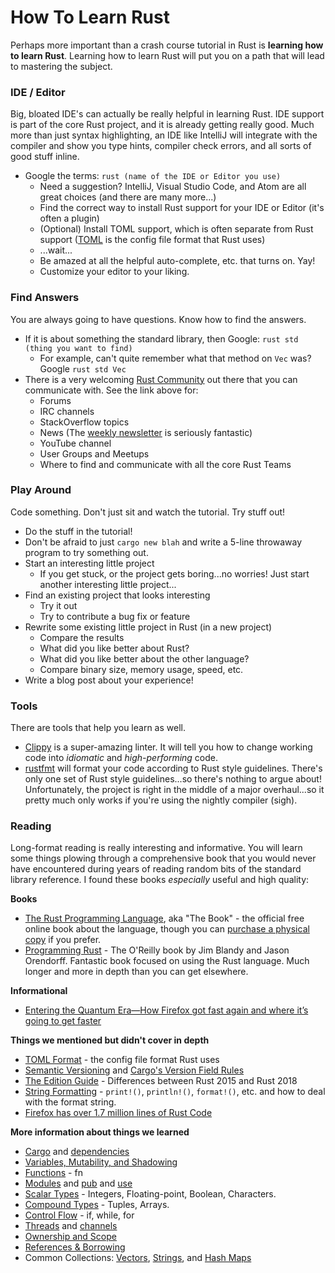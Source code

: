 # How To Learn Rust

Perhaps more important than a crash course tutorial in Rust is **learning how to learn Rust**.  Learning how to learn Rust will put you on a path that will lead to mastering the subject.

### IDE / Editor

Big, bloated IDE's can actually be really helpful in learning Rust.  IDE support is part of the core Rust project, and
it is already getting really good.  Much more than just syntax highlighting, an IDE like IntelliJ will integrate with
the compiler and show you type hints, compiler check errors, and all sorts of good stuff inline. 

- Google the terms: `rust (name of the IDE or Editor you use)`
  - Need a suggestion? IntelliJ, Visual Studio Code, and Atom are all great choices (and there are many more...)
  - Find the correct way to install Rust support for your IDE or Editor (it's often a plugin)
  - (Optional) Install TOML support, which is often separate from Rust support ([TOML](https://github.com/toml-lang/toml)
    is the config file format that Rust uses)
  - ...wait...
  - Be amazed at all the helpful auto-complete, etc. that turns on.  Yay!
  - Customize your editor to your liking.

### Find Answers

You are always going to have questions.  Know how to find the answers.

- If it is about something the standard library, then Google: `rust std (thing you want to find)`
  - For example, can't quite remember what that method on `Vec` was? Google `rust std Vec`
- There is a very welcoming [Rust Community](https://www.rust-lang.org/community) out there that you can
  communicate with.  See the link above for:
  - Forums
  - IRC channels
  - StackOverflow topics
  - News (The [weekly newsletter](https://this-week-in-rust.org/) is seriously fantastic)
  - YouTube channel
  - User Groups and Meetups
  - Where to find and communicate with all the core Rust Teams

### Play Around

Code something.  Don't just sit and watch the tutorial.  Try stuff out!

- Do the stuff in the tutorial!
- Don't be afraid to just `cargo new blah` and write a 5-line throwaway program to try something out.
- Start an interesting little project
  - If you get stuck, or the project gets boring...no worries! Just start another interesting little project...
- Find an existing project that looks interesting
  - Try it out
  - Try to contribute a bug fix or feature
- Rewrite some existing little project in Rust (in a new project)
  - Compare the results
  - What did you like better about Rust?
  - What did you like better about the other language?
  - Compare binary size, memory usage, speed, etc.
- Write a blog post about your experience!


### Tools

There are tools that help you learn as well.

- [Clippy](https://github.com/rust-lang-nursery/rust-clippy) is a super-amazing linter.  It will tell you how to change
  working code into _idiomatic_ and _high-performing_ code.
- [rustfmt](https://github.com/rust-lang-nursery/rustfmt) will format your code according to Rust style guidelines.
  There's only one set of Rust style guidelines...so there's nothing to argue about!  Unfortunately, the project is 
  right in the middle of a major overhaul...so it pretty much only works if you're using the nightly compiler (sigh).

### Reading

Long-format reading is really interesting and informative. You will learn some things plowing through a comprehensive
book that you would never have encountered during years of reading random bits of the standard library reference.  I 
found these books _especially_ useful and high quality:

**Books**

- [The Rust Programming Language](https://doc.rust-lang.org/book/), aka "The Book" - the official free online book 
  about the language, though you can [purchase a physical copy](https://amzn.to/2Li5ymI) if you prefer.
- [Programming Rust](https://amzn.to/2KC72XV) - The O'Reilly book by Jim Blandy and Jason Orendorff.  Fantastic book
  focused on using the Rust language.  Much longer and more in depth than you can get elsewhere.

**Informational**

- [Entering the Quantum Era—How Firefox got fast again and where it’s going to get faster](https://hacks.mozilla.org/2017/11/entering-the-quantum-era-how-firefox-got-fast-again-and-where-its-going-to-get-faster/)

**Things we mentioned but didn't cover in depth**
- [TOML Format](https://github.com/toml-lang/toml) - the config file format Rust uses
- [Semantic Versioning](https://semver.org/) and [Cargo's Version Field Rules](https://doc.rust-lang.org/cargo/reference/manifest.html#the-version-field)
- [The Edition Guide](https://rust-lang-nursery.github.io/edition-guide/introduction.html) - Differences between Rust 2015 and Rust 2018
- [String Formatting](https://doc.rust-lang.org/std/fmt/index.html) - `print!()`, `println!()`, `format!()`, etc. and
  how to deal with the format string.
- [Firefox has over 1.7 million lines of Rust Code](https://4e6.github.io/firefox-lang-stats/)
  
**More information about things we learned**
- [Cargo](https://doc.rust-lang.org/book/ch01-03-hello-cargo.html) and
  [dependencies](https://doc.rust-lang.org/book/ch02-00-guessing-game-tutorial.html#using-a-crate-to-get-more-functionality)
- [Variables, Mutability, and Shadowing](https://doc.rust-lang.org/book/ch03-01-variables-and-mutability.html)
- [Functions](https://doc.rust-lang.org/book/ch03-03-how-functions-work.html) - fn
- [Modules](https://doc.rust-lang.org/book/ch07-02-modules-and-use-to-control-scope-and-privacy.html)
  and [pub](https://doc.rust-lang.org/book/ch07-02-modules-and-use-to-control-scope-and-privacy.html#modules-as-the-privacy-boundary)
  and [use](https://doc.rust-lang.org/book/ch07-02-modules-and-use-to-control-scope-and-privacy.html#the-use-keyword-to-bring-paths-into-a-scope)
- [Scalar Types](https://doc.rust-lang.org/book/ch03-02-data-types.html#scalar-types) - 
  Integers, Floating-point, Boolean, Characters.
- [Compound Types](https://doc.rust-lang.org/book/ch03-02-data-types.html#compound-types) - 
  Tuples, Arrays.
- [Control Flow](https://doc.rust-lang.org/book/ch03-05-control-flow.html) - if, while, for
- [Threads](https://doc.rust-lang.org/book/ch16-01-threads.html)
  and [channels](https://doc.rust-lang.org/book/ch16-02-message-passing.html)
- [Ownership and Scope](https://doc.rust-lang.org/book/ch04-01-what-is-ownership.html)
- [References & Borrowing](https://doc.rust-lang.org/book/ch04-02-references-and-borrowing.html)
- Common Collections: [Vectors](https://doc.rust-lang.org/book/ch08-01-vectors.html),
  [Strings](https://doc.rust-lang.org/book/ch08-02-strings.html),
  and [Hash Maps](https://doc.rust-lang.org/book/ch08-03-hash-maps.html)
